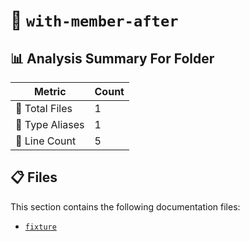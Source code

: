 # 📁 `with-member-after`

## 📊 Analysis Summary For Folder

| Metric | Count |
|--------|-------|
| 📁 Total Files | 1 |
| 📑 Type Aliases | 1 |
| 🔢 Line Count | 5 |


## 📋 Files

This section contains the following documentation files:

- [`fixture`](./fixture.md)